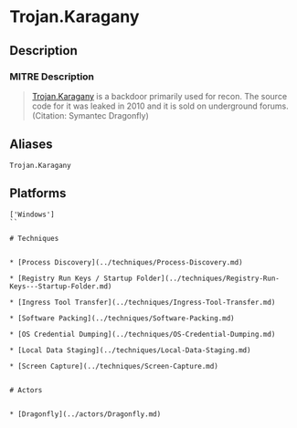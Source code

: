 
# Trojan.Karagany

## Description

### MITRE Description

> [Trojan.Karagany](https://attack.mitre.org/software/S0094) is a backdoor primarily used for recon. The source code for it was leaked in 2010 and it is sold on underground forums. (Citation: Symantec Dragonfly)

## Aliases

```
Trojan.Karagany
```

## Platforms

```
['Windows']
``

# Techniques


* [Process Discovery](../techniques/Process-Discovery.md)

* [Registry Run Keys / Startup Folder](../techniques/Registry-Run-Keys---Startup-Folder.md)
    
* [Ingress Tool Transfer](../techniques/Ingress-Tool-Transfer.md)
    
* [Software Packing](../techniques/Software-Packing.md)
    
* [OS Credential Dumping](../techniques/OS-Credential-Dumping.md)
    
* [Local Data Staging](../techniques/Local-Data-Staging.md)
    
* [Screen Capture](../techniques/Screen-Capture.md)
    

# Actors


* [Dragonfly](../actors/Dragonfly.md)

